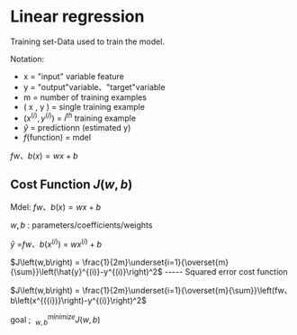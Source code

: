 # Linear regression

Training set-Data used to train the model.

Notation:

- x = "input" variable feature
- y = "output"variable、"target"variable
- m = number of training examples
- ( x , y ) = single training example
- $\left(x^{({i})},y^{({i})}\right)$ =  $i^{{th}}$ training example
- $\hat{y}$ = predictionn (estimated y)
- $f$(function) = mdel

$fw、b\left(x\right)=wx+b$

## Cost Function $J\left(w,b\right)$ 

Mdel:  $fw、b\left(x\right)=wx+b$

$w,b$ : parameters/coefficients/weights

$\hat{y}$ =$fw、b\left(x^{({i})}\right)$  = $wx^{({i})}+b$ 

$J\left(w,b\right) =  \frac{1}{2m}\underset{i=1}{\overset{m}{\sum}}\left(\hat{y}^{(i)}-y^{(i)}\right)^2$  ----- Squared error cost function

$J\left(w,b\right) =  \frac{1}{2m}\underset{i=1}{\overset{m}{\sum}}\left(fw、b\left(x^{({i})}\right)-y^{(i)}\right)^2$  

goal ; $\ _{w,b}^{minimize}J\left(w,b\right)$ 
